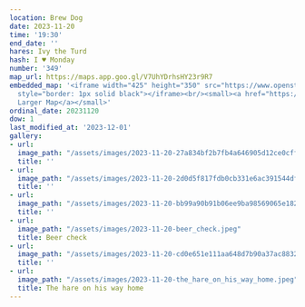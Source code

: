 ```yaml
---
location: Brew Dog
date: 2023-11-20
time: '19:30'
end_date: ''
hares: Ivy the Turd
hash: I ♥ Monday
number: '349'
map_url: https://maps.app.goo.gl/V7UhYDrhsHY23r9R7
embedded_map: '<iframe width="425" height="350" src="https://www.openstreetmap.org/export/embed.html?bbox=-6.233716607093811%2C53.343240262776334%2C-6.227923035621644%2C53.345972047873545&amp;layer=mapnik&amp;marker=53.34460565077785%2C-6.230821249999963"
  style="border: 1px solid black"></iframe><br/><small><a href="https://www.openstreetmap.org/?mlat=53.34461&amp;mlon=-6.23082#map=18/53.34461/-6.23082">View
  Larger Map</a></small>'
ordinal_date: 20231120
dow: 1
last_modified_at: '2023-12-01'
gallery:
- url: 
  image_path: "/assets/images/2023-11-20-27a834bf2b7fb4a646905d12ce0cff80.jpeg"
  title: ''
- url: 
  image_path: "/assets/images/2023-11-20-2d0d5f817fdb0cb331e6ac391544dfce.jpeg"
  title: ''
- url: 
  image_path: "/assets/images/2023-11-20-bb99a90b91b06ee9ba98569065e18266.jpeg"
  title: ''
- url: 
  image_path: "/assets/images/2023-11-20-beer_check.jpeg"
  title: Beer check
- url: 
  image_path: "/assets/images/2023-11-20-cd0e651e111aa648d7b90a37ac883243.jpeg"
  title: ''
- url: 
  image_path: "/assets/images/2023-11-20-the_hare_on_his_way_home.jpeg"
  title: The hare on his way home
---
```


